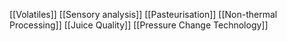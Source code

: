 [[Volatiles]]
[[Sensory analysis]]
[[Pasteurisation]]
[[Non-thermal Processing]]
[[Juice Quality]]
[[Pressure Change Technology]]
